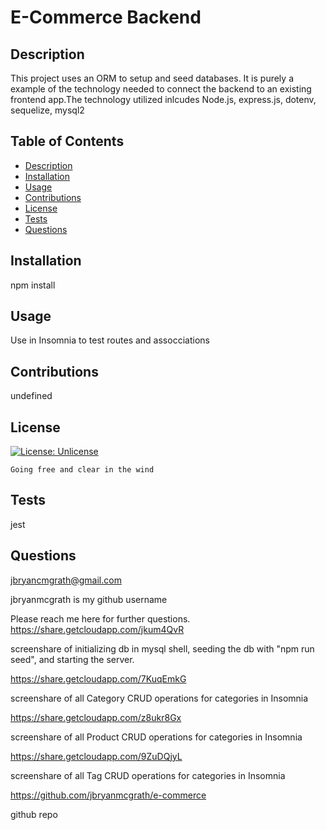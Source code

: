 # E-Commerce Backend

  ## Description 
  This project uses an ORM to setup and seed databases. It is purely a example of the technology needed to connect the backend to an existing frontend app.The technology utilized inlcudes Node.js, express.js, dotenv, sequelize, mysql2
  
  
  ## Table of Contents 
  
  * [Description](#description)
  * [Installation](#installation)
  * [Usage](#usage)
  * [Contributions](#contributions)
  * [License](#license)
  * [Tests](#tests)
  * [Questions](#questions)
  
  
  ## Installation
  npm install
  
  
  ## Usage 
  
  Use in Insomnia to test routes and assocciations
  
  
  
  ## Contributions
  
  undefined
  
  
  ## License

  [![License: Unlicense](https://img.shields.io/badge/license-Unlicense-blue.svg)](http://unlicense.org/)
    
    Going free and clear in the wind
  
  

  ## Tests
  
  jest

  ##  Questions
  jbryancmgrath@gmail.com 
  
  jbryanmcgrath   is my github username
  
  Please reach me here for further questions. 
https://share.getcloudapp.com/jkum4QvR

screenshare of initializing db in mysql shell, seeding the db with "npm run seed", and starting the server.

https://share.getcloudapp.com/7KuqEmkG

screenshare of all Category CRUD operations for categories in Insomnia

https://share.getcloudapp.com/z8ukr8Gx

screenshare of all Product CRUD operations for categories in Insomnia

https://share.getcloudapp.com/9ZuDQjyL

screenshare of all Tag CRUD operations for categories in Insomnia

https://github.com/jbryanmcgrath/e-commerce

github repo